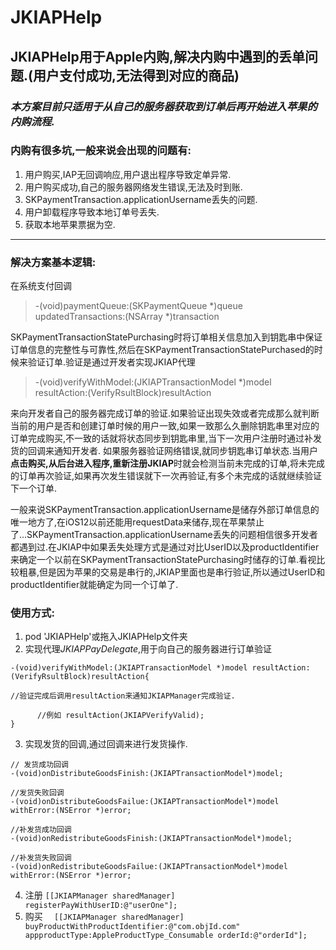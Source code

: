 # JKIAPHelp
## JKIAPHelp用于Apple内购,解决内购中遇到的丢单问题.(用户支付成功,无法得到对应的商品)
### *本方案目前只适用于从自己的服务器获取到订单后再开始进入苹果的内购流程.*
### 内购有很多坑,一般来说会出现的问题有:

 1. 用户购买,IAP无回调响应,用户退出程序导致定单异常.
 2. 用户购买成功,自己的服务器网络发生错误,无法及时到账.
 3. SKPaymentTransaction.applicationUsername丢失的问题.
 4. 用户卸载程序导致本地订单号丢失.
 5. 获取本地苹果票据为空.
 ---
 
### 解决方案基本逻辑:
 在系统支付回调
 
> -(void)paymentQueue:(SKPaymentQueue *)queue updatedTransactions:(NSArray *)transaction

 SKPaymentTransactionStatePurchasing时将订单相关信息加入到钥匙串中保证订单信息的完整性与可靠性,然后在SKPaymentTransactionStatePurchased的时候来验证订单.验证是通过开发者实现JKIAP代理
> -(void)verifyWithModel:(JKIAPTransactionModel *)model resultAction:(VerifyRsultBlock)resultAction

 来向开发者自己的服务器完成订单的验证.如果验证出现失效或者完成那么就判断当前的用户是否和创建订单时候的用户一致,如果一致那么久删除钥匙串里对应的订单完成购买,不一致的话就将状态同步到钥匙串里,当下一次用户注册时通过补发货的回调来通知开发者.
 如果服务器验证网络错误,就同步钥匙串订单状态.当用户**点击购买,从后台进入程序,重新注册JKIAP**时就会检测当前未完成的订单,将未完成的订单再次验证,如果再次发生错误就下一次再验证,有多个未完成的话就继续验证下一个订单.
 
 一般来说SKPaymentTransaction.applicationUsername是储存外部订单信息的唯一地方了,在iOS12以前还能用requestData来储存,现在苹果禁止了...SKPaymentTransaction.applicationUsername丢失的问题相信很多开发者都遇到过.在JKIAP中如果丢失处理方式是通过对比UserID以及productIdentifier来确定一个以前在SKPaymentTransactionStatePurchasing时储存的订单.看视比较粗暴,但是因为苹果的交易是串行的,JKIAP里面也是串行验证,所以通过UserID和productIdentifier就能确定为同一个订单了.


 
### 使用方式:
 1. pod 'JKIAPHelp'或拖入JKIAPHelp文件夹
 2. 实现代理*JKIAPPayDelegate*,用于向自己的服务器进行订单验证
 ```
 -(void)verifyWithModel:(JKIAPTransactionModel *)model resultAction:(VerifyRsultBlock)resultAction{
 
 //验证完成后调用resultAction来通知JKIAPManager完成验证.
 
       //例如 resultAction(JKIAPVerifyValid);
 } 
 ```
 3. 实现发货的回调,通过回调来进行发货操作.
 ```
 // 发货成功回调
 -(void)onDistributeGoodsFinish:(JKIAPTransactionModel*)model;
 
 //发货失败回调
 -(void)onDistributeGoodsFailue:(JKIAPTransactionModel*)model withError:(NSError *)error;

//补发货成功回调
-(void)onRedistributeGoodsFinish:(JKIAPTransactionModel*)model;

//补发货失败回调
-(void)onRedistributeGoodsFailue:(JKIAPTransactionModel*)model withError:(NSError *)error;
```
 4. 注册
 `[[JKIAPManager sharedManager] registerPayWithUserID:@"userOne"];`
 5. 购买
 `  [[JKIAPManager sharedManager] buyProductWithProductIdentifier:@"com.objId.com" appproductType:AppleProductType_Consumable orderId:@"orderId"];`
 
